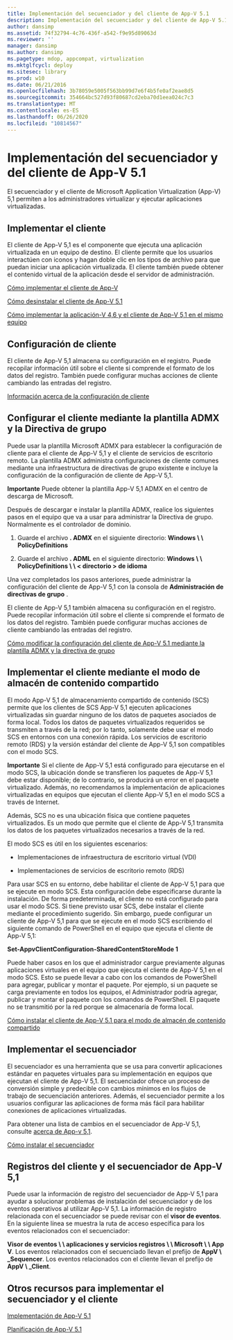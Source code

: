```yaml
---
title: Implementación del secuenciador y del cliente de App-V 5.1
description: Implementación del secuenciador y del cliente de App-V 5.1
author: dansimp
ms.assetid: 74f32794-4c76-436f-a542-f9e95d89063d
ms.reviewer: ''
manager: dansimp
ms.author: dansimp
ms.pagetype: mdop, appcompat, virtualization
ms.mktglfcycl: deploy
ms.sitesec: library
ms.prod: w10
ms.date: 06/21/2016
ms.openlocfilehash: 3b78059e5005f563bb99d7e6f4b5fe0af2eae8d5
ms.sourcegitcommit: 354664bc527d93f80687cd2eba70d1eea024c7c3
ms.translationtype: MT
ms.contentlocale: es-ES
ms.lasthandoff: 06/26/2020
ms.locfileid: "10814567"
---
```

# Implementación del secuenciador y del cliente de App-V 5.1


El secuenciador y el cliente de Microsoft Application Virtualization (App-V) 5,1 permiten a los administradores virtualizar y ejecutar aplicaciones virtualizadas.

## Implementar el cliente


El cliente de App-V 5,1 es el componente que ejecuta una aplicación virtualizada en un equipo de destino. El cliente permite que los usuarios interactúen con iconos y hagan doble clic en los tipos de archivo para que puedan iniciar una aplicación virtualizada. El cliente también puede obtener el contenido virtual de la aplicación desde el servidor de administración.

[Cómo implementar el cliente de App-V](how-to-deploy-the-app-v-client-51gb18030.md)

[Cómo desinstalar el cliente de App-V 5.1](how-to-uninstall-the-app-v-51-client.md)

[Cómo implementar la aplicación-V 4,6 y el cliente de App-V 5,1 en el mismo equipo](how-to-deploy-the-app-v-46-and-the-app-v--51-client-on-the-same-computer.md)

## Configuración de cliente


El cliente de App-V 5,1 almacena su configuración en el registro. Puede recopilar información útil sobre el cliente si comprende el formato de los datos del registro. También puede configurar muchas acciones de cliente cambiando las entradas del registro.

[Información acerca de la configuración de cliente](about-client-configuration-settings51.md)

## Configurar el cliente mediante la plantilla ADMX y la Directiva de grupo


Puede usar la plantilla Microsoft ADMX para establecer la configuración de cliente para el cliente de App-V 5,1 y el cliente de servicios de escritorio remoto. La plantilla ADMX administra configuraciones de cliente comunes mediante una infraestructura de directivas de grupo existente e incluye la configuración de la configuración de cliente de App-V 5,1.

**Importante**  Puede obtener la plantilla App-V 5,1 ADMX en el centro de descarga de Microsoft.

 

Después de descargar e instalar la plantilla ADMX, realice los siguientes pasos en el equipo que va a usar para administrar la Directiva de grupo. Normalmente es el controlador de dominio.

1.  Guarde el archivo **. ADMX** en el siguiente directorio: **Windows \ \ PolicyDefinitions**

2.  Guarde el archivo **. ADML** en el siguiente directorio: **Windows \ \ PolicyDefinitions \ \ &lt; directorio &gt; de idioma**

Una vez completados los pasos anteriores, puede administrar la configuración del cliente de App-V 5,1 con la consola de **Administración de directivas de grupo** .

El cliente de App-V 5,1 también almacena su configuración en el registro. Puede recopilar información útil sobre el cliente si comprende el formato de los datos del registro. También puede configurar muchas acciones de cliente cambiando las entradas del registro.

[Cómo modificar la configuración del cliente de App-V 5.1 mediante la plantilla ADMX y la directiva de grupo](how-to-modify-app-v-51-client-configuration-using-the-admx-template-and-group-policy.md)

## Implementar el cliente mediante el modo de almacén de contenido compartido


El modo App-V 5,1 de almacenamiento compartido de contenido (SCS) permite que los clientes de SCS App-V 5,1 ejecuten aplicaciones virtualizadas sin guardar ninguno de los datos de paquetes asociados de forma local. Todos los datos de paquetes virtualizados requeridos se transmiten a través de la red; por lo tanto, solamente debe usar el modo SCS en entornos con una conexión rápida. Los servicios de escritorio remoto (RDS) y la versión estándar del cliente de App-V 5,1 son compatibles con el modo SCS.

**Importante**  Si el cliente de App-V 5,1 está configurado para ejecutarse en el modo SCS, la ubicación donde se transfieren los paquetes de App-V 5,1 debe estar disponible; de lo contrario, se producirá un error en el paquete virtualizado. Además, no recomendamos la implementación de aplicaciones virtualizadas en equipos que ejecutan el cliente App-V 5,1 en el modo SCS a través de Internet.

 

Además, SCS no es una ubicación física que contiene paquetes virtualizados. Es un modo que permite que el cliente de App-V 5,1 transmita los datos de los paquetes virtualizados necesarios a través de la red.

El modo SCS es útil en los siguientes escenarios:

-   Implementaciones de infraestructura de escritorio virtual (VDI)

-   Implementaciones de servicios de escritorio remoto (RDS)

Para usar SCS en su entorno, debe habilitar el cliente de App-V 5,1 para que se ejecute en modo SCS. Esta configuración debe especificarse durante la instalación. De forma predeterminada, el cliente no está configurado para usar el modo SCS. Si tiene previsto usar SCS, debe instalar el cliente mediante el procedimiento sugerido. Sin embargo, puede configurar un cliente de App-V 5,1 para que se ejecute en el modo SCS escribiendo el siguiente comando de PowerShell en el equipo que ejecuta el cliente de App-V 5,1:

**Set-AppvClientConfiguration-SharedContentStoreMode 1**

Puede haber casos en los que el administrador cargue previamente algunas aplicaciones virtuales en el equipo que ejecuta el cliente de App-V 5,1 en el modo SCS. Esto se puede llevar a cabo con los comandos de PowerShell para agregar, publicar y montar el paquete. Por ejemplo, si un paquete se carga previamente en todos los equipos, el Administrador podría agregar, publicar y montar el paquete con los comandos de PowerShell. El paquete no se transmitió por la red porque se almacenaría de forma local.

[Cómo instalar el cliente de App-V 5.1 para el modo de almacén de contenido compartido](how-to-install-the-app-v-51-client-for-shared-content-store-mode.md)

## Implementar el secuenciador


El secuenciador es una herramienta que se usa para convertir aplicaciones estándar en paquetes virtuales para su implementación en equipos que ejecutan el cliente de App-V 5,1. El secuenciador ofrece un proceso de conversión simple y predecible con cambios mínimos en los flujos de trabajo de secuenciación anteriores. Además, el secuenciador permite a los usuarios configurar las aplicaciones de forma más fácil para habilitar conexiones de aplicaciones virtualizadas.

Para obtener una lista de cambios en el secuenciador de App-V 5,1, consulte [acerca de App-v 5,1](about-app-v-51.md).

[Cómo instalar el secuenciador](how-to-install-the-sequencer-51beta-gb18030.md)

## <a href="" id="---------app-v-5-1-client-and-sequencer-logs"></a> Registros del cliente y el secuenciador de App-V 5,1


Puede usar la información de registro del secuenciador de App-V 5,1 para ayudar a solucionar problemas de instalación del secuenciador y de los eventos operativos al utilizar App-V 5,1. La información de registro relacionada con el secuenciador se puede revisar con el **visor de eventos**. En la siguiente línea se muestra la ruta de acceso específica para los eventos relacionados con el secuenciador:

**Visor de eventos \ \ aplicaciones y servicios registros \ \ Microsoft \ \ App V**. Los eventos relacionados con el secuenciado llevan el prefijo de **AppV \ _Sequencer**. Los eventos relacionados con el cliente llevan el prefijo de **AppV \ _Client**.

## Otros recursos para implementar el secuenciador y el cliente


[Implementación de App-V 5.1](deploying-app-v-51.md)

[Planificación de App-V 5.1](planning-for-app-v-51.md)






 

 





